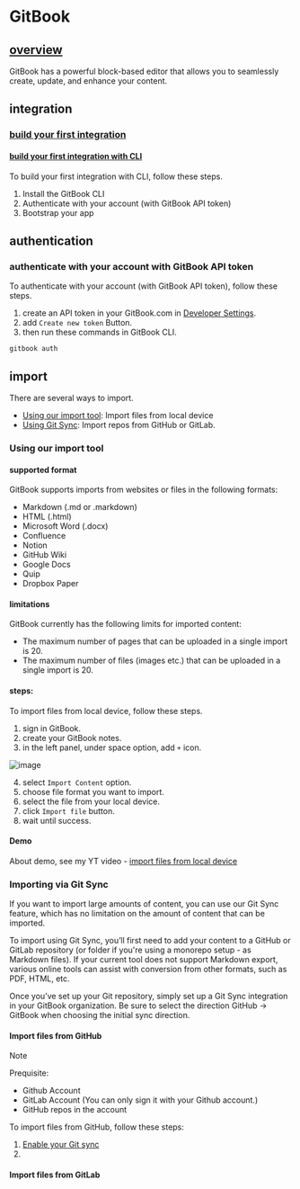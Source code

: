 # GitBook
## [overview](https://docs.gitbook.com/content-editor/overview)
GitBook has a powerful block-based editor that allows you to seamlessly create, update, and enhance your content.

## integration
### [build your first integration](https://developer.gitbook.com/integrations/integrations)
#### [build your first integration with CLI](https://developer.gitbook.com/integrations/integrations#cli-quickstart)
To build your first integration with CLI, follow these steps.
1. Install the GitBook CLI
2. Authenticate with your account (with GitBook API token)
3. Bootstrap your app 

## authentication
### authenticate with your account with GitBook API token
To authenticate with your account (with GitBook API token), follow these steps.
1. create an API token in your GitBook.com in [Developer Settings](app.gitbook.com/account/developer).
2. add `Create new token` Button.
3. then run these commands in GitBook CLI.

```
gitbook auth
```

## import
There are several ways to import.

+ [Using our import tool](https://docs.gitbook.com/content-editor/import#using-our-import-tool): Import files from local device
+ [Using Git Sync](https://docs.gitbook.com/content-editor/import#importing-via-git-sync): Import repos from GitHub or GitLab.

### Using our import tool
#### supported format
GitBook supports imports from websites or files in the following formats:

+ Markdown (.md or .markdown)
+ HTML (.html)
+ Microsoft Word (.docx)
+ Confluence
+ Notion
+ GitHub Wiki
+ Google Docs
+ Quip
+ Dropbox Paper

#### limitations
GitBook currently has the following limits for imported content:

+ The maximum number of pages that can be uploaded in a single import is 20.
+ The maximum number of files (images etc.) that can be uploaded in a single import is 20.

#### steps:
To import files from local device, follow these steps.
1. sign in GitBook.
2. create your GitBook notes.
3. in the left panel, under space option, add `+` icon.

![image](https://github.com/user-attachments/assets/076680a9-1ed2-4637-a73b-5cf4a1f6a634)

4. select `Import Content` option.
5. choose file format you want to import.
6. select the file from your local device.
7. click `Import file` button.
8. wait until success.

#### Demo
About demo, see my YT video - [import files from local device](https://www.youtube.com/watch?v=t96v9beAdeI)
### Importing via Git Sync
If you want to import large amounts of content, you can use our Git Sync feature, which has no limitation on the amount of content that can be imported. 

To import using Git Sync, you’ll first need to add your content to a GitHub or GitLab repository (or folder if you're using a monorepo setup - as Markdown files). If your current tool does not support Markdown export, various online tools can assist with conversion from other formats, such as PDF, HTML, etc.

Once you’ve set up your Git repository, simply set up a Git Sync integration in your GitBook organization. Be sure to select the direction GitHub -> GitBook when choosing the initial sync direction. 

#### Import files from GitHub
> [!NOTE]
> Prequisite:
>
> + Github Account
> + GitLab Account (You can only sign it with your Github account.)
> + GitHub repos in the account

To import files from GitHub, follow these steps:
1. [Enable your Git sync](https://docs.gitbook.com/integrations/git-sync/enabling-github-sync)
2. 

#### Import files from GitLab
